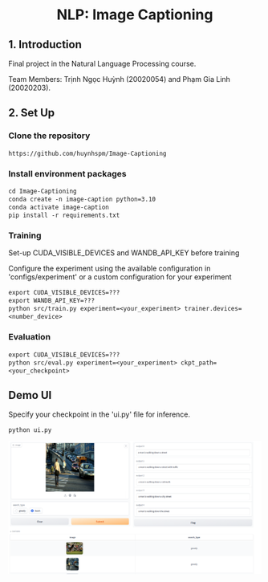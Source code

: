 # <div align="center"> NLP: Image Captioning


## **1. Introduction**
Final project in the Natural Language Processing course.

Team Members: Trịnh Ngọc Huỳnh (20020054) and Phạm Gia Linh (20020203). 

## **2. Set Up**
  ### **Clone the repository**
    https://github.com/huynhspm/Image-Captioning
    
  ### **Install environment packages**
    cd Image-Captioning
    conda create -n image-caption python=3.10
    conda activate image-caption 
    pip install -r requirements.txt

  ### **Training**

  Set-up CUDA_VISIBLE_DEVICES and WANDB_API_KEY before training

  Configure the experiment using the available configuration in 'configs/experiment' or a custom configuration for your experiment 
  
    export CUDA_VISIBLE_DEVICES=???
    export WANDB_API_KEY=???
    python src/train.py experiment=<your_experiment> trainer.devices=<number_device>

 ### **Evaluation**
    export CUDA_VISIBLE_DEVICES=???
    python src/eval.py experiment=<your_experiment> ckpt_path=<your_checkpoint>
  ## **Demo UI**
  Specify your checkpoint in the 'ui.py' file for inference.

    python ui.py

![UI](images/ui.png)

